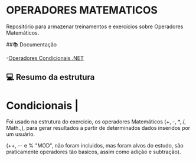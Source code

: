 # OPERADORES MATEMATICOS 

Repositório para armazenar treinamentos e exercícios sobre Operadores Matemáticos.

##📚 Documentação

-[Operadores Condicionais .NET](https://learn.microsoft.com/pt-br/dotnet/csharp/language-reference/statements/selection-statements)


## 💻 Resumo da estrutura

# Condicionais               |
Foi usado na estrutura do exercício, os operadores Matemáticos (+, -, *, /, Math.,), para gerar resultados
a partir de determinados dados inseridos por um usuário.

(++, -- e % "MOD", não foram incluidos, mas foram alvos do estudo, são praticamente operadores tão basicos, assim como adição e subtração).
